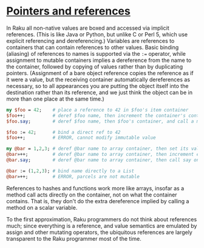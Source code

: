 [1]: https://rosettacode.org/wiki/Pointers_and_references

# [Pointers and references][1]


In Raku all non-native values are boxed and accessed via implicit references. (This is like Java or Python, but unlike C or Perl&#160;5, which use explicit referencing and dereferencing.)  Variables are references to containers that can contain references to other values.  Basic binding (aliasing) of references to names is supported via the `:=` operator, while assignment to mutable containers implies a dereference from the name to the container, followed by copying of values rather than by duplicating pointers.  (Assignment of a bare object reference copies the reference as if it were a value, but the receiving container automatically dereferences as necessary, so to all appearances you are putting the object itself into the destination rather than its reference, and we just think the object can be in more than one place at the same time.)

```perl
my $foo = 42;    # place a reference to 42 in $foo's item container
$foo++;          # deref $foo name, then increment the container's contents to 43
$foo.say;        # deref $foo name, then $foo's container, and call a method on 43.

$foo := 42;      # bind a direct ref to 42
$foo++;          # ERROR, cannot modify immutable value

my @bar = 1,2,3; # deref @bar name to array container, then set its values
@bar»++;         # deref @bar name to array container, then increment each value with a hyper
@bar.say;        # deref @bar name to array container, then call say on that, giving 2 3 4

@bar := (1,2,3); # bind name directly to a List
@bar»++;         # ERROR, parcels are not mutable
```


References to hashes and functions work more like arrays, insofar as a method call acts directly on the container, not on what the container contains.  That is, they don't do the extra dereference implied by calling a method on a scalar variable.



To the first approximation, Raku programmers do not think about references much; since everything is a reference, and value semantics are emulated by assign and other mutating operators, the ubiquitous references are largely transparent to the Raku programmer most of the time.
